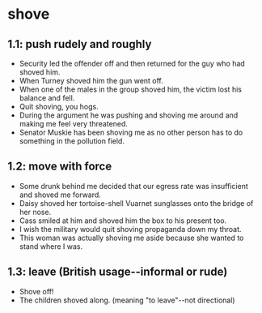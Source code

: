 # shove
## 1.1: push rudely and roughly

  *  Security led the offender off and then returned for the guy who had shoved him.
  *  When Turney shoved him the gun went off.
  *  When one of the males in the group shoved him, the victim lost his balance and fell.
  *  Quit shoving, you hogs.
  *  During the argument he was pushing and shoving me around and making me feel very threatened.
  *  Senator Muskie has been shoving me as no other person has to do something in the pollution field.

## 1.2: move with force

  *  Some drunk behind me decided that our egress rate was insufficient and shoved me forward.
  *  Daisy shoved her tortoise-shell Vuarnet sunglasses onto the bridge of her nose.
  *  Cass smiled at him and shoved him the box to his present too.
  *  I wish the military would quit shoving propaganda down my throat.
  *  This woman was actually shoving me aside because she wanted to stand where I was.

## 1.3: leave (British usage--informal or rude)

  *  Shove off!
  *  The children shoved along. (meaning "to leave"--not directional)
